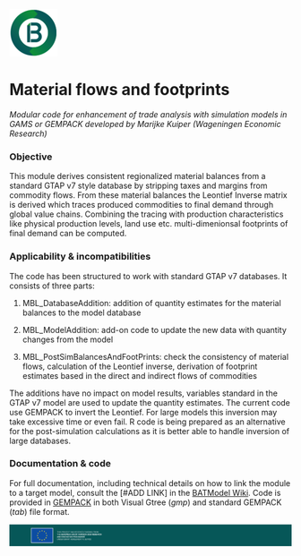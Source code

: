 ![BATModel_logoround](/images/BATModel_logo_round_small.png)

# Material flows and footprints

*Modular code for enhancement of trade analysis with simulation models in GAMS or GEMPACK developed by Marijke Kuiper (Wageningen Economic Research)*

### **Objective**

This module derives consistent regionalized material balances from a standard GTAP v7 style database by stripping taxes and margins from commodity flows. From these material balances the Leontief Inverse matrix is derived which traces produced commodities to final demand through global value chains. Combining the tracing with production characteristics like physical production levels, land use etc. multi-dimenionsal footprints of final demand can be computed.

### **Applicability & incompatibilities**

The code has been structured to work with standard GTAP v7 databases. It consists of three parts:

1.  MBL_DatabaseAddition: addition of quantity estimates for the material balances to the model database

2.  MBL_ModelAddition: add-on code to update the new data with quantity changes from the model

3.  MBL_PostSimBalancesAndFootPrints: check the consistency of material flows, calculation of the Leontief inverse, derivation of footprint estimates based in the direct and indirect flows of commodities

The additions have no impact on model results, variables standard in the GTAP v7 model are used to update the quantity estimates. The current code use GEMPACK to invert the Leontief. For large models this inversion may take excessive time or even fail. R code is being prepared as an alternative for the post-simulation calculations as it is better able to handle inversion of large databases.

### **Documentation & code**

For full documentation, including technical details on how to link the module to a target model, consult the [#ADD LINK] in the [BATModel Wiki](https://github.com/BATModules/BATModules/wiki). Code is provided in [GEMPACK](/RemoveSelfTrade/GEMPACK) in both Visual Gtree (*gmp*) and standard GEMPACK (*tab*) file format.

![BATModel_EUacknowledgement](/images/BATModel_EUAcknowledgement_bottom.png)
